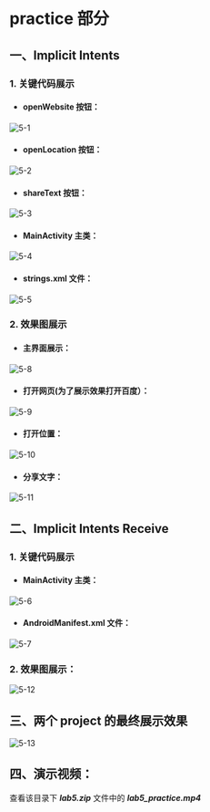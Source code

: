 # practice 部分
>
## 一、Implicit Intents 
>
### 1. 关键代码展示
>
- ####  openWebsite 按钮：
![5-1](https://github.com/IVY-1999/android_1813066/blob/main/image/lab5/1.png)
>
- #### openLocation 按钮：
![5-2](https://github.com/IVY-1999/android_1813066/blob/main/image/lab5/2.png)
>
- #### shareText 按钮：
![5-3](https://github.com/IVY-1999/android_1813066/blob/main/image/lab5/3.png)
>
- #### MainActivity 主类：
![5-4](https://github.com/IVY-1999/android_1813066/blob/main/image/lab5/4.png)
>
- #### strings.xml 文件：
![5-5](https://github.com/IVY-1999/android_1813066/blob/main/image/lab5/5.png)
>
### 2. 效果图展示
>
- #### 主界面展示：
![5-8](https://github.com/IVY-1999/android_1813066/blob/main/image/lab5/8.png)
>
- #### 打开网页(为了展示效果打开百度）：
![5-9](https://github.com/IVY-1999/android_1813066/blob/main/image/lab5/9.png)
>
- #### 打开位置：
![5-10](https://github.com/IVY-1999/android_1813066/blob/main/image/lab5/10.png)
>
- #### 分享文字：
![5-11](https://github.com/IVY-1999/android_1813066/blob/main/image/lab5/11.png)
>
>
>
## 二、Implicit Intents Receive
>
### 1. 关键代码展示
>
- #### MainActivity 主类：
![5-6](https://github.com/IVY-1999/android_1813066/blob/main/image/lab5/6.png)
>
- #### AndroidManifest.xml 文件：
![5-7](https://github.com/IVY-1999/android_1813066/blob/main/image/lab5/7.png)
>
### 2. 效果图展示：
![5-12](https://github.com/IVY-1999/android_1813066/blob/main/image/lab5/12.png)
>
>
## 三、两个 project 的最终展示效果
![5-13](https://github.com/IVY-1999/android_1813066/blob/main/image/lab5/13.jpg)
>
>
## 四、演示视频：
查看该目录下 ***lab5.zip*** 文件中的 ***lab5_practice.mp4***  
